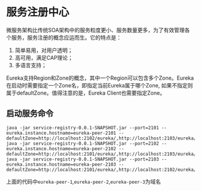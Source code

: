 # 服务注册中心 #

微服务架构比传统SOA架构中的服务粒度更小、服务数量更多，为了有效管理各个服务，服务注册的概念应运而生。它的特点是：
1. 简单易用，对用户透明；
1. 高可用，满足CAP理论；
1. 多语言支持；

Eureka支持Region和Zone的概念，其中一个Region可以包含多个Zone。Eureka在启动时需要指定一个Zone名，即指定当前Eureka属于哪个Zone, 如果不指定则属于defaultZone。值得注意的是，Eureka Client也需要指定Zone。

## 启动服务命令 ##

    java -jar service-registry-0.0.1-SNAPSHOT.jar --port=2101 --eureka.instance.hostname=eureka-peer-2101 --defaultZone=http://localhost:2102/eureka/,http://localhost:2103/eureka/
    java -jar service-registry-0.0.1-SNAPSHOT.jar --port=2102 --eureka.instance.hostname=eureka-peer-2102 --defaultZone=http://localhost:2101/eureka/,http://localhost:2103/eureka/
    java -jar service-registry-0.0.1-SNAPSHOT.jar --port=2103 --eureka.instance.hostname=eureka-peer-2103 --defaultZone=http://localhost:2101/eureka/,http://localhost:2102/eureka/
    
上面的代码中`eureka-peer-1`,`eureka-peer-2`,`eureka-peer-3`为域名